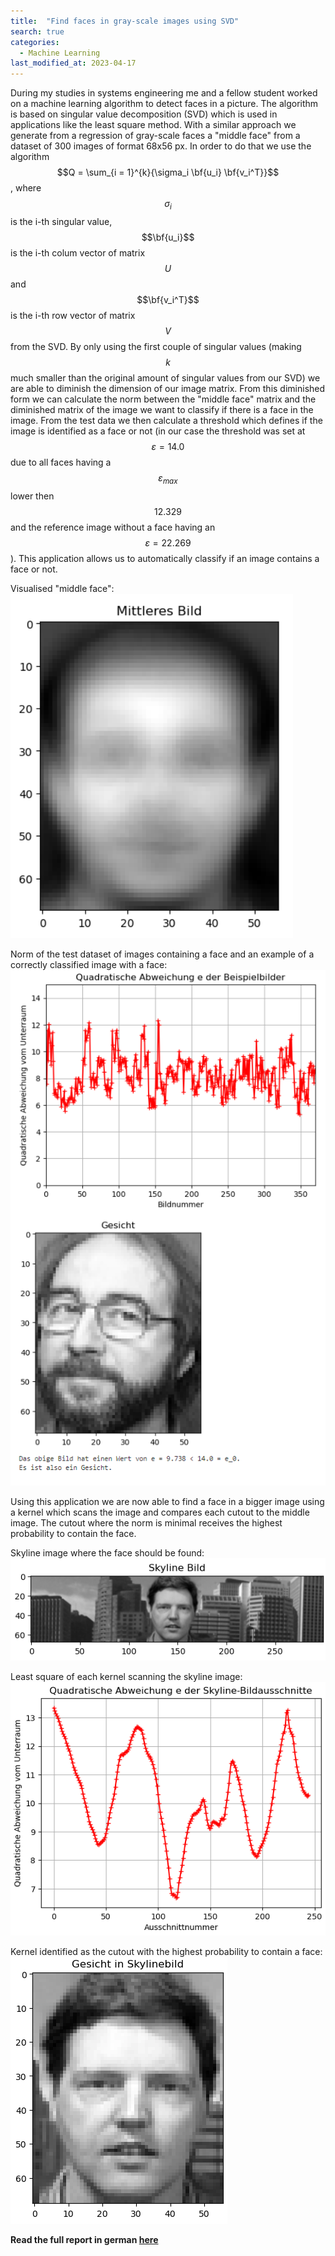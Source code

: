 ```yaml
---
title:  "Find faces in gray-scale images using SVD"
search: true
categories: 
  - Machine Learning
last_modified_at: 2023-04-17
---
```


During my studies in systems engineering me and a fellow student worked on a machine learning algorithm to detect faces in a picture. The algorithm is based on singular value decomposition (SVD) which is used in applications like the least square method. With a similar approach we generate from a regression of gray-scale faces a "middle face" from a dataset of 300 images of format 68x56 px. In order to do that we use the algorithm $$Q = \sum_{i = 1}^{k}{\sigma_i \bf{u_i} \bf{v_i^T}}$$, where $$\sigma_i$$ is the i-th singular value, $$\bf{u_i}$$ is the i-th colum vector of matrix $$U$$ and $$\bf{v_i^T}$$ is the i-th row vector of matrix $$V$$ from the SVD. By only using the first couple of singular values (making $$k$$ much smaller than the original amount of singular values from our SVD) we are able to diminish the dimension of our image matrix. From this diminished form we can calculate the norm between the "middle face" matrix and the diminished matrix of the image we want to classify if there is a face in the image. From the test data we then calculate a threshold which defines if the image is identified as a face or not (in our case the threshold was set at $$\varepsilon = 14.0$$ due to all faces having a $$\varepsilon_{max}$$ lower then $$12.329$$ and the reference image without a face having an $$\varepsilon = 22.269$$). This application allows us to automatically classify if an image contains a face or not.

Visualised "middle face":
![MiddleFace](/assets/image/findeFaces/middle.png)

Norm of the test dataset of images containing a face and an example of a correctly classified image with a face:
![Norm](/assets/image/findeFaces/IdentifiedFace.png)

Using this application we are now able to find a face in a bigger image using a kernel which scans the image and compares each cutout to the middle image. The cutout where the norm is minimal receives the highest probability to contain the face.   

Skyline image where the face should be found:
![Skyline](/assets/image/findeFaces/Skylinebild.png)

Least square of each kernel scanning the skyline image:
![LeastSquare](/assets/image/findeFaces/QuadratischeAbweichung.png)

Kernel identified as the cutout with the highest probability to contain a face:
![FoundImage](/assets/image/findeFaces/foundFace.png)

**Read the full report in german [here](/assets/pdf/Projekt17_GruppeD.pdf)**



